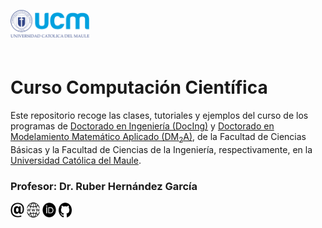 <img align="left" src="img/logo-ucm.png" width="25%"> <br><br><br><br>

# Curso Computación Científica

Este repositorio recoge las clases, tutoriales y ejemplos del curso de los programas de [Doctorado en Ingeniería (DocIng)](http://www.docing.ucm.cl/index.html) y 
[Doctorado en Modelamiento Matemático Aplicado (DM<sub>2</sub>A)](http://vrip.ucm.cl/doctorado-en-modelamiento-matematico-aplicado/), de la Facultad de Ciencias Básicas y la Facultad de Ciencias de la Ingeniería, respectivamente,
en la [Universidad Católica del Maule](www.ucm.cl).

### Profesor: Dr. Ruber Hernández García

<div style="overflow: hidden; display: inline-block;">
    <div style="display: inline-block; max-width: 20%; max-height: 20%;">
      <a href="mailto:rhernandez@ucm.cl">
        <img src="img/email.webp" alt="email" height="24px" width="24px">
      </a>
    </div>
    <div style="display: inline-block; max-width: 20%; max-height: 20%;">
      <a href="www.ruberhg.com">
        <img src="img/website-icon.jpeg" alt="website" height="24px" width="24px">
      </a>
    </div>
    <div style="display: inline-block; max-width: 20%; max-height: 20%;">
      <a href="https://orcid.org/0000-0002-9311-1193">
        <img src="img/orcid.png" alt="orcid" height="24px" width="24px">
      </a>
    </div>
    <div style="display: inline-block; max-width: 20%; max-height: 20%;">
      <a href="https://github.com/ruberhg" rel="nofollow noreferrer">
        <img src="img/github.png" alt="github" height="24px" width="24px">
      </a>
  </div>
</div>
